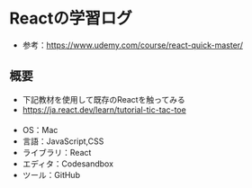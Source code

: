 # Reactの学習ログ
- 参考：https://www.udemy.com/course/react-quick-master/  
    
## 概要
- 下記教材を使用して既存のReactを触ってみる
- https://ja.react.dev/learn/tutorial-tic-tac-toe
<br><br>
- OS：Mac
- 言語：JavaScript,CSS
- ライブラリ：React
- エディタ：Codesandbox
- ツール：GitHub